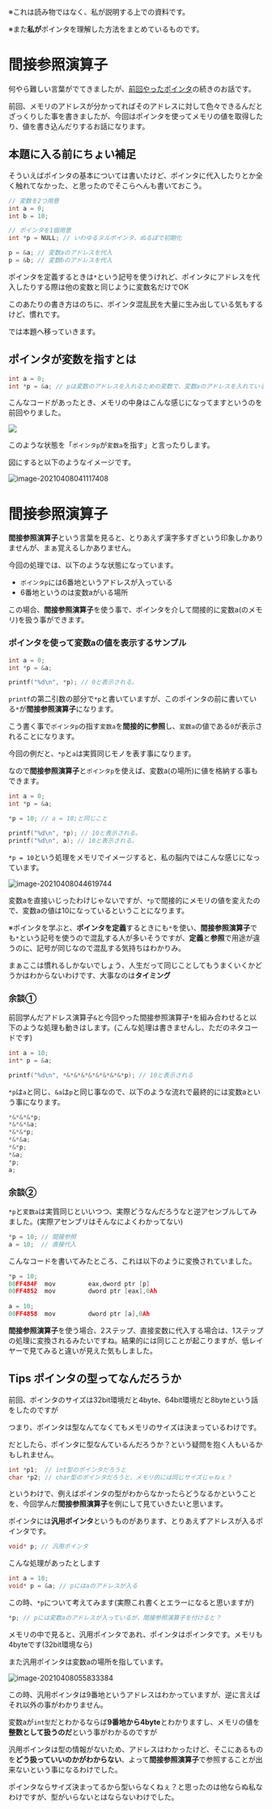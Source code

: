 ※これは読み物ではなく、私が説明する上での資料です。

※また**私が**ポインタを理解した方法をまとめているものです。



# 間接参照演算子

何やら難しい言葉がでてきましたが、[前回やったポインタ](../09_01_pointer/index.md)の続きのお話です。

前回、メモリのアドレスが分かってればそのアドレスに対して色々できるんだとざっくりした事を書きましたが、今回はポインタを使ってメモリの値を取得したり、値を書き込んだりするお話になります。



## 本題に入る前にちょい補足

そういえばポインタの基本については書いたけど、ポインタに代入したりとか全く触れてなかった、と思ったのでそこらへんも書いておこう。

```c
// 変数を2つ用意
int a = 0;
int b = 10;

// ポインタを1個用意
int *p = NULL; // いわゆるヌルポインタ、ぬるぽで初期化

p = &a; // 変数aのアドレスを代入
p = &b; // 変数bのアドレスを代入
```

ポインタを定義するときは`*`という記号を使うけれど、ポインタにアドレスを代入したりする際は他の変数と同じように変数名だけでOK

このあたりの書き方はのちに、ポインタ混乱民を大量に生み出している気もするけど、慣れです。

では本題へ移っていきます。



## ポインタが変数を指すとは

```c
int a = 0;
int *p = &a; // pは変数のアドレスを入れるための変数で、変数aのアドレスを入れている。
```



こんなコードがあったとき、メモリの中身はこんな感じになってますというのを前回やりました。



![](./images/image-20210407061718095.png)

このような状態を「`ポインタp`が`変数a`を指す」と言ったりします。

図にすると以下のようなイメージです。



![image-20210408041117408](./images/image-20210408041117408.png)

# 間接参照演算子

**間接参照演算子**という言葉を見ると、とりあえず漢字多すぎという印象しかありませんが、まぁ覚えるしかありません。



今回の処理では、以下のような状態になっています。

- `ポインタp`には6番地というアドレスが入っている
- 6番地というのは変数aがいる場所

この場合、**間接参照演算子**を使う事で、ポインタを介して間接的に変数a(のメモリ)を扱う事ができます。



### ポインタを使って変数aの値を表示するサンプル

```c
int a = 0;
int *p = &a;

printf("%d\n", *p); // 0と表示される。
```

`printf`の第二引数の部分で`*p`と書いていますが、このポインタの前に書いている`*`が**間接参照演算子**になります。

こう書く事で`ポインタp`の指す`変数a`を**間接的に参照**し、`変数a`の値である`0`が表示されることになります。



今回の例だと、`*p`と`a`は実質同じモノを表す事になります。

なので**間接参照演算子**と`ポインタp`を使えば、変数a(の場所)に値を格納する事もできます。

```c
int a = 0;
int *p = &a;

*p = 10; // a = 10;と同じこと

printf("%d\n", *p); // 10と表示される。
printf("%d\n", a); // 10と表示される。
```

`*p = 10`という処理をメモリでイメージすると、私の脳内ではこんな感じになっています。

![image-20210408044619744](./images/image-20210408044619744.png)

変数aを直接いじったわけじゃないですが、`*p`で間接的にメモリの値を変えたので、変数aの値は10になっているということになります。



※ポインタを学ぶと、**ポインタを定義**するときにも`*`を使い、**間接参照演算子**でも`*`という記号を使うので混乱する人が多いそうですが、**定義**と**参照**で用途が違うのに、記号が同じなので混乱する気持ちはわかりみ。

まぁここは慣れるしかないでしょう、人生だって同じことしてもうまくいくかどうかはわからないわけです、大事なのは**タイミング**



### 余談①

前回学んだアドレス演算子`&`と今回やった間接参照演算子`*`を組み合わせると以下のような処理も動きはします。(こんな処理は書きませんし、ただのネタコードです)

```c
int a = 10;
int* p = &a;

printf("%d\n", *&*&*&*&*&*&*&*&*p); // 10と表示される
```



`*p`は`a`と同じ、`&a`は`p`と同じ事なので、以下のような流れで最終的には変数aという事になります。

```c
*&*&*&*p;
*&*&*&a;
*&*&*p;
*&*&a;
*&*p;
*&a;
*p;
a;
```





### 余談②

`*p`と`変数a`は実質同じといいつつ、実際どうなんだろうなと逆アセンブルしてみました。(実際アセンブリはそんなによくわかってない)

```c
*p = 10; // 間接参照
a = 10;  // 直接代入
```

こんなコードを書いてみたところ、これは以下のように変換されていました。

```c
*p = 10;
00FF484F  mov         eax,dword ptr [p]  
00FF4852  mov         dword ptr [eax],0Ah  
    
a = 10;
00FF4858  mov         dword ptr [a],0Ah  
```



**間接参照演算子**を使う場合、2ステップ、直接変数に代入する場合は、1ステップの処理に変換されるみたいですね。結果的には同じことが起こりますが、低レイヤーで見てみると違いが見えた気もしました。



## Tips ポインタの型ってなんだろうか

前回、ポインタのサイズは32bit環境だと4byte、64bit環境だと8byteという話をしたのですが

つまり、ポインタは型なんてなくてもメモリのサイズは決まっているわけです。

だとしたら、ポインタに型なんているんだろうか？という疑問を抱く人もいるかもしれません。

```c
int *p1;  // int型のポインタだろうと
char *p2; // char型のポインタだろうと、メモリ的には同じサイズじゃねぇ？
```



というわけで、例えばポインタの型がわからなかったらどうなるかということを、今回学んだ**間接参照演算子**を例にして見ていきたいと思います。



ポインタには**汎用ポインタ**というものがあります、とりあえずアドレスが入るポインタです。

```c
void* p; // 汎用ポインタ
```



こんな処理があったとします

```c
int a = 10;
void* p = &a; // pにはaのアドレスが入る
```



この時、`*p`について考えてみます(実際これ書くとエラーになると思いますが)

```c
*p; // pには変数aのアドレスが入っているが、間接参照演算子を付けると？
```



メモリの中で見ると、汎用ポインタであれ、ポインタはポインタです。メモリも4byteです(32bit環境なら)

また汎用ポインタは変数aの場所を指しています。

![image-20210408055833384](./images/image-20210408055833384.png)

この時、汎用ポインタは9番地というアドレスはわかっていますが、逆に言えばそれ以外の事がわかりません。

変数aが`int型`だとわかるならば**9番地から4byte**とわかりますし、メモリの値を**整数として扱うのだ**という事がわかるのですが

汎用ポインタは型の情報がないため、アドレスはわかったけど、そこにあるものを**どう扱っていいのかがわからない**、よって**間接参照演算子**で参照することが出来ないという事になるわけでした。



ポインタならサイズ決まってるから型いらなくねぇ？と思ったのは他ならぬ私なわけですが、型がいらないとはならないわけでした。



